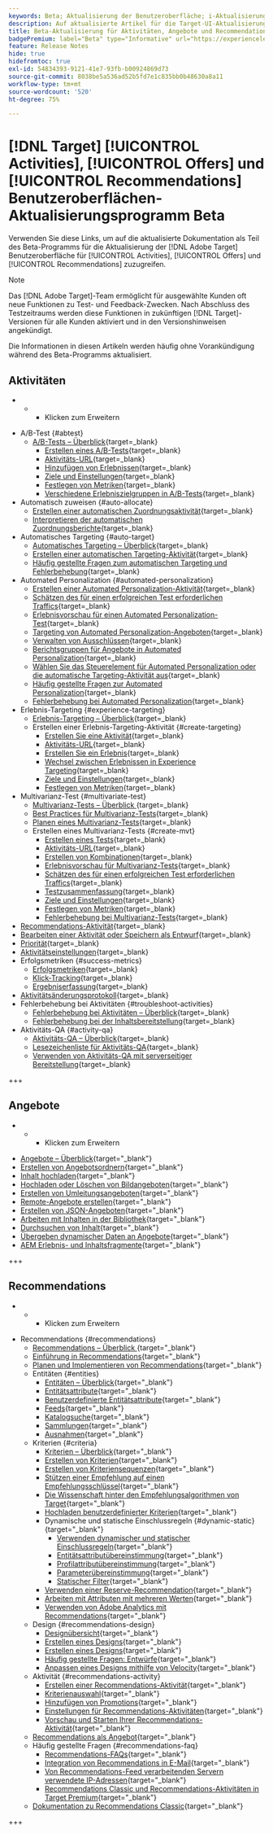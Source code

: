 ```yaml
---
keywords: Beta; Aktualisierung der Benutzeroberfläche; i-Aktualisierung;
description: Auf aktualisierte Artikel für die Target-UI-Aktualisierung für Aktivitäten, Angebote und Recommendations zugreifen
title: Beta-Aktualisierung für Aktivitäten, Angebote und Recommendations-Benutzeroberfläche
badgePremium: label="Beta" type="Informative" url="https://experienceleague.adobe.com/docs/target/using/introduction/intro.html?lang=en#beta newtab=true" tooltip="Erfahren Sie mehr über das Programm [!DNL Target] Beta ."
feature: Release Notes
hide: true
hidefromtoc: true
exl-id: 54834393-9121-41e7-93fb-b00924869d73
source-git-commit: 8038be5a536ad52b5fd7e1c835bb0b48630a8a11
workflow-type: tm+mt
source-wordcount: '520'
ht-degree: 75%

---
```


# [!DNL Target] [!UICONTROL Activities], [!UICONTROL Offers] und [!UICONTROL Recommendations] Benutzeroberflächen-Aktualisierungsprogramm Beta

Verwenden Sie diese Links, um auf die aktualisierte Dokumentation als Teil des Beta-Programms für die Aktualisierung der [!DNL Adobe Target] Benutzeroberfläche für [!UICONTROL Activities], [!UICONTROL Offers] und [!UICONTROL Recommendations] zuzugreifen.

>[!NOTE]
>
>Das [!DNL Adobe Target]-Team ermöglicht für ausgewählte Kunden oft neue Funktionen zu Test- und Feedback-Zwecken. Nach Abschluss des Testzeitraums werden diese Funktionen in zukünftigen [!DNL Target]-Versionen für alle Kunden aktiviert und in den Versionshinweisen angekündigt.
>
>Die Informationen in diesen Artikeln werden häufig ohne Vorankündigung während des Beta-Programms aktualisiert.

## Aktivitäten

+ + + Klicken zum Erweitern

* A/B-Test {#abtest}
   * [A/B-Tests – Überblick](c-activities/t-test-ab/test-ab-beta.md){target=_blank}
      * [Erstellen eines A/B-Tests](c-activities/t-test-ab/t-test-create-ab/test-create-ab-beta.md){target=_blank}
      * [Aktivitäts-URL](c-activities/t-test-ab/t-test-create-ab/ab-activity-url-beta.md){target=_blank}
      * [Hinzufügen von Erlebnissen](c-activities/t-test-ab/t-test-create-ab/ab-add-experience-beta.md){target=_blank}
      * [Ziele und Einstellungen](c-activities/t-test-ab/t-test-create-ab/ab-goals-and-settings-beta.md){target=_blank}
      * [Festlegen von Metriken](c-activities/t-test-ab/t-test-create-ab/ab-set-metrics-beta.md){target=_blank}
      * [Verschiedene Erlebniszielgruppen in A/B-Tests](c-activities/t-test-ab/t-test-create-ab/target-experience-to-multiple-audiences-beta.md){target=_blank}
* Automatisch zuweisen {#auto-allocate}
   * [Erstellen einer automatischen Zuordnungsaktivität](/help/main/c-activities/automated-traffic-allocation/create-auto-allocate-activity-beta.md){target=_blank}
   * [Interpretieren der automatischen Zuordnungsberichte](c-activities/automated-traffic-allocation/determine-winner-beta.md){target=_blank}
* Automatisches Targeting {#auto-target}
   * [Automatisches Targeting – Überblick](/help/main/c-activities/auto-target/auto-target-to-optimize-beta.md){target=_blank}
   * [Erstellen einer automatischen Targeting-Aktivität](/help/main/c-activities/auto-target/create-auto-target-beta.md){target=_blank}
   * [Häufig gestellte Fragen zum automatischen Targeting und Fehlerbehebung](/help/main/c-activities/auto-target/auto-target-troubleshooting-faqs.md){target=_blank}
* Automated Personalization {#automated-personalization}
   * [Erstellen einer Automated Personalization-Aktivität](c-activities/t-automated-personalization/create-ap-activity-beta.md){target=_blank}
   * [Schätzen des für einen erfolgreichen Test erforderlichen Traffics](c-activities/t-automated-personalization/ap-traffic-estimator-beta.md){target=_blank}
   * [Erlebnisvorschau für einen Automated Personalization-Test](c-activities/t-automated-personalization/ap-preview-experiences-beta.md){target=_blank}
   * [Targeting von Automated Personalization-Angeboten](c-activities/t-automated-personalization/ap-target-offers.md){target=_blank}
   * [Verwalten von Ausschlüssen](c-activities/t-automated-personalization/managing-exclusions-beta.md){target=_blank}
   * [Berichtsgruppen für Angebote in Automated Personalization](/help/main/c-activities/t-automated-personalization/offer-reporting-groups-in-automated-personalization.md){target=_blank}
   * [Wählen Sie das Steuerelement für Automated Personalization oder die automatische Targeting-Aktivität aus](c-activities/t-automated-personalization/experience-as-control.md){target=_blank}
   * [Häufig gestellte Fragen zur Automated Personalization](c-activities/t-automated-personalization/automated-personalization-faq.md){target=_blank}
   * [Fehlerbehebung bei Automated Personalization](c-activities/t-automated-personalization/ap-trouble.md){target=_blank}
* Erlebnis-Targeting {#experience-targeting}
   * [Erlebnis-Targeting – Überblick](c-activities/t-experience-target/experience-target.md){target=_blank}
   * Erstellen einer Erlebnis-Targeting-Aktivität {#create-targeting}
      * [Erstellen Sie eine Aktivität](c-activities/t-experience-target/t-xt-create/xt-create.md){target=_blank}
      * [Aktivitäts-URL](c-activities/t-experience-target/t-xt-create/xt-activity-url.md){target=_blank}
      * [Erstellen Sie ein Erlebnis](c-activities/t-experience-target/t-xt-create/xt-add-experience.md){target=_blank}
      * [Wechsel zwischen Erlebnissen in Experience Targeting](c-activities/t-experience-target/t-xt-create/xt-switching-experiences.md){target=_blank}
      * [Ziele und Einstellungen](c-activities/t-experience-target/t-xt-create/xt-goals-and-settings.md){target=_blank}
      * [Festlegen von Metriken](c-activities/t-experience-target/t-xt-create/xt-set-metrics.md){target=_blank}
* Multivarianz-Test {#multivariate-test}
   * [Multivarianz-Tests – Überblick ](c-activities/c-multivariate-testing/multivariate-testing.md){target=_blank}
   * [Best Practices für Multivarianz-Tests](c-activities/c-multivariate-testing/best-practices.md){target=_blank}
   * [Planen eines Multivarianz-Tests](c-activities/c-multivariate-testing/plan-mvt.md){target=_blank}
   * Erstellen eines Multivarianz-Tests {#create-mvt}
      * [Erstellen eines Tests](c-activities/c-multivariate-testing/t-create-multivariate-test/create-multivariate-test.md){target=_blank}
      * [Aktivitäts-URL](c-activities/c-multivariate-testing/t-create-multivariate-test/url.md){target=_blank}
      * [Erstellen von Kombinationen](c-activities/c-multivariate-testing/t-create-multivariate-test/add-offers.md){target=_blank}
      * [Erlebnisvorschau für Multivarianz-Tests](c-activities/c-multivariate-testing/t-create-multivariate-test/preview-experiences.md){target=_blank}
      * [Schätzen des für einen erfolgreichen Test erforderlichen Traffics](c-activities/c-multivariate-testing/t-create-multivariate-test/traffic-estimator.md){target=_blank}
      * [Testzusammenfassung](c-activities/c-multivariate-testing/t-create-multivariate-test/test-summary.md){target=_blank}
      * [Ziele und Einstellungen](c-activities/c-multivariate-testing/t-create-multivariate-test/goals-and-settings.md){target=_blank}
      * [Festlegen von Metriken](c-activities/c-multivariate-testing/t-create-multivariate-test/mvt-set-metrics.md){target=_blank}
      * [Fehlerbehebung bei Multivarianz-Tests](c-activities/c-multivariate-testing/t-create-multivariate-test/troubleshooting.md){target=_blank}
* [Recommendations-Aktivität](c-activities/recommendations-activity.md){target=_blank}
* [Bearbeiten einer Aktivität oder Speichern als Entwurf](c-activities/edit-activity.md){target=_blank}
* [Priorität](c-activities/priority.md){target=_blank}
* [Aktivitätseinstellungen](c-activities/activity-settings.md){target=_blank}
* Erfolgsmetriken {#success-metrics}
   * [Erfolgsmetriken](c-activities/r-success-metrics/success-metrics.md){target=_blank}
   * [Klick-Tracking](c-activities/r-success-metrics/click-tracking.md){target=_blank}
   * [Ergebniserfassung](c-activities/r-success-metrics/capture-score.md){target=_blank}
* [Aktivitätsänderungsprotokoll](c-activities/change-log.md){target=_blank}
* Fehlerbehebung bei Aktivitäten {#troubleshoot-activities}
   * [Fehlerbehebung bei Aktivitäten – Überblick](c-activities/c-troubleshooting-activities/troubleshooting-activities.md){target=_blank}
   * [Fehlerbehebung bei der Inhaltsbereitstellung](c-activities/c-troubleshooting-activities/content-trouble.md){target=_blank}
* Aktivitäts-QA {#activity-qa}
   * [Aktivitäts-QA – Überblick](c-activities/c-activity-qa/activity-qa.md){target=_blank}
   * [Lesezeichenliste für Aktivitäts-QA](c-activities/c-activity-qa/activity-qa-bookmark.md){target=_blank}
   * [Verwenden von Aktivitäts-QA mit serverseitiger Bereitstellung](c-activities/c-activity-qa/use-qa-mode-with-server-side-delivery.md){target=_blank}

+++

## Angebote

+ + + Klicken zum Erweitern

* [Angebote – Überblick](/help/main/c-experiences/c-manage-content/manage-content-beta.md){target="_blank"}
* [Erstellen von Angebotsordnern](/help/main/c-experiences/c-manage-content/create-content-folder-beta.md){target="_blank"}
* [Inhalt hochladen](/help/main/c-experiences/c-manage-content/assets-upload-beta.md){target="_blank"}
* [Hochladen oder Löschen von Bildangeboten](/help/main/c-experiences/c-manage-content/assets-upload-beta.md){target="_blank"}
* [Erstellen von Umleitungsangeboten](/help/main/c-experiences/c-manage-content/offer-redirect-beta.md){target="_blank"}
* [Remote-Angebote erstellen](/help/main/c-experiences/c-manage-content/about-remote-offers-beta.md){target="_blank"}
* [Erstellen von JSON-Angeboten](/help/main/c-experiences/c-manage-content/create-json-offer-beta.md){target="_blank"}
* [Arbeiten mit Inhalten in der Bibliothek](/help/main/c-experiences/c-manage-content/assets-working-beta.md){target="_blank"}
* [Durchsuchen von Inhalt](/help/main/c-experiences/c-manage-content/filter-and-search-content.md){target="_blank"}
* [Übergeben dynamischer Daten an Angebote](/help/main/c-experiences/c-manage-content/passing-profile-attributes-to-the-html-offer.md){target="_blank"}
* [AEM Erlebnis- und Inhaltsfragmente](/help/main/c-experiences/c-manage-content/aem-experience-fragments.md){target="_blank"}

+++

## Recommendations

+ + + Klicken zum Erweitern

* Recommendations {#recommendations}
   * [Recommendations – Überblick ](c-recommendations/recommendations.md){target="_blank"}
   * [Einführung in Recommendations](c-recommendations/introduction-to-recommendations.md){target="_blank"}
   * [Planen und Implementieren von Recommendations](c-recommendations/plan-implement.md){target="_blank"}
   * Entitäten {#entities}
      * [Entitäten – Überblick](c-recommendations/c-products/products.md){target="_blank"}
      * [Entitätsattribute](c-recommendations/c-products/entity-attributes.md){target="_blank"}
      * [Benutzerdefinierte Entitätsattribute](c-recommendations/c-products/custom-entity-attributes.md){target="_blank"}
      * [Feeds](/help/main/c-recommendations/c-products/feeds-beta.md){target="_blank"}
      * [Katalogsuche](/help/main/c-recommendations/c-products/catalog-search-beta.md){target="_blank"}
      * [Sammlungen](/help/main/c-recommendations/c-products/collections-beta.md){target="_blank"}
      * [Ausnahmen](/help/main/c-recommendations/c-products/exclusions-beta.md){target="_blank"}
   * Kriterien {#criteria}
      * [Kriterien – Überblick](/help/main/c-recommendations/c-algorithms/algorithms-beta.md){target="_blank"}
      * [Erstellen von Kriterien](/help/main/c-recommendations/c-algorithms/create-new-algorithm-beta.md){target="_blank"}
      * [Erstellen von Kriteriensequenzen](/help/main/c-recommendations/c-algorithms/create-criteria-sequence-beta.md){target="_blank"}
      * [Stützen einer Empfehlung auf einen Empfehlungsschlüssel](/help/main/c-recommendations/c-algorithms/base-the-recommendation-on-a-recommendation-key-beta.md){target="_blank"}
      * [Die Wissenschaft hinter den Empfehlungsalgorithmen von Target](/help/main/c-recommendations/c-algorithms/recommendations-algorithms.md){target="_blank"}
      * [Hochladen benutzerdefinierter Kriterien](/help/main/c-recommendations/c-algorithms/recommendations-csv-beta.md){target="_blank"}
      * Dynamische und statische Einschlussregeln {#dynamic-static}{target="_blank"}
         * [Verwenden dynamischer und statischer Einschlussregeln](/help/main/c-recommendations/c-algorithms/use-dynamic-and-static-inclusion-rules-beta.md){target="_blank"}
         * [Entitätsattributübereinstimmung](/help/main/c-recommendations/c-algorithms/entity-attribute-matching-beta.md){target="_blank"}
         * [Profilattributübereinstimmung](/help/main/c-recommendations/c-algorithms/profile-attribute-matching-beta.md){target="_blank"}
         * [Parameterübereinstimmung](/help/main/c-recommendations/c-algorithms/parameter-matching-beta.md){target="_blank"}
         * [Statischer Filter](/help/main/c-recommendations/c-algorithms/static-value-beta.md){target="_blank"}
      * [Verwenden einer Reserve-Recommendation](/help/main/c-recommendations/c-algorithms/backup-recs-beta.md){target="_blank"}
      * [Arbeiten mit Attributen mit mehreren Werten](/help/main/c-recommendations/c-algorithms/work-with-multi-value-attributes-beta.md){target="_blank"}
      * [Verwenden von Adobe Analytics mit Recommendations](/help/main/c-recommendations/c-algorithms/use-adobe-analytics-with-recommendations-beta.md){target="_blank"}
   * Design {#recommendations-design}
      * [Designübersicht](c-recommendations/c-design-overview/design-overview.md){target="_blank"}
      * [Erstellen eines Designs](c-recommendations/c-design-overview/create-design.md){target="_blank"}
      * [Erstellen eines Designs](/help/main/c-recommendations/c-design-overview/create-design-beta.md){target="_blank"}
      * [Häufig gestellte Fragen: Entwürfe](c-recommendations/c-design-overview/template-faq.md){target="_blank"}
      * [Anpassen eines Designs mithilfe von Velocity](c-recommendations/c-design-overview/customizing-a-template.md){target="_blank"}
   * Aktivität {#recommendations-activity}
      * [Erstellen einer Recommendations-Aktivität](c-recommendations/t-create-recs-activity/create-recs-activity.md){target="_blank"}
      * [Kriterienauswahl](c-recommendations/t-create-recs-activity/algo-select-recs.md){target="_blank"}
      * [Hinzufügen von Promotions](c-recommendations/t-create-recs-activity/adding-promotions.md){target="_blank"}
      * [Einstellungen für Recommendations-Aktivitäten](c-recommendations/t-create-recs-activity/recs-activity-settings.md){target="_blank"}
      * [Vorschau und Starten Ihrer Recommendations-Aktivität](/help/main/c-recommendations/t-create-recs-activity/previewing-and-launching-your-recommendations-activity.md){target="_blank"}
   * [Recommendations als Angebot](c-recommendations/recommendations-as-an-offer.md){target="_blank"}
   * Häufig gestellte Fragen {#recommendations-faq}
      * [Recommendations-FAQs](c-recommendations/c-recommendations-faq/recommendations-faq.md){target="_blank"}
      * [Integration von Recommendations in E-Mail](c-recommendations/c-recommendations-faq/integrating-recs-email.md){target="_blank"}
      * [Von Recommendations-Feed verarbeitenden Servern verwendete IP-Adressen](c-recommendations/c-recommendations-faq/ip-addresses-marketing-cloud.md){target="_blank"}
      * [Recommendations Classic und Recommendations-Aktivitäten in Target Premium](c-recommendations/c-recommendations-faq/recommendations-classic-versus-recommendations-activities-target-premium.md){target="_blank"}
   * [Dokumentation zu Recommendations Classic](/help/main/c-recommendations/recommendations-classic-documentaton.md){target="_blank"}

+++
